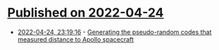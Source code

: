 # [Published on 2022-04-24](index.md)

* [2022-04-24, 23:19:16](https://news.ycombinator.com/item?id=31149188) - [Generating the pseudo-random codes that measured distance to Apollo spacecraft](https://righto.com/apollo/ranging-xor.html)
